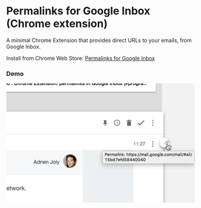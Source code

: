# Permalinks for Google Inbox (Chrome extension)

A minimal Chrome Extension that provides direct URLs to your emails, from Google Inbox.

Install from Chrome Web Store: [Permalinks for Google Inbox](https://chrome.google.com/webstore/detail/eijfpfnadnijllpfdkdikfamdijafala)

### Demo

![screenshot permalinks for google inbox](docs/assets/screenshot-inbox-permalinks.png)

